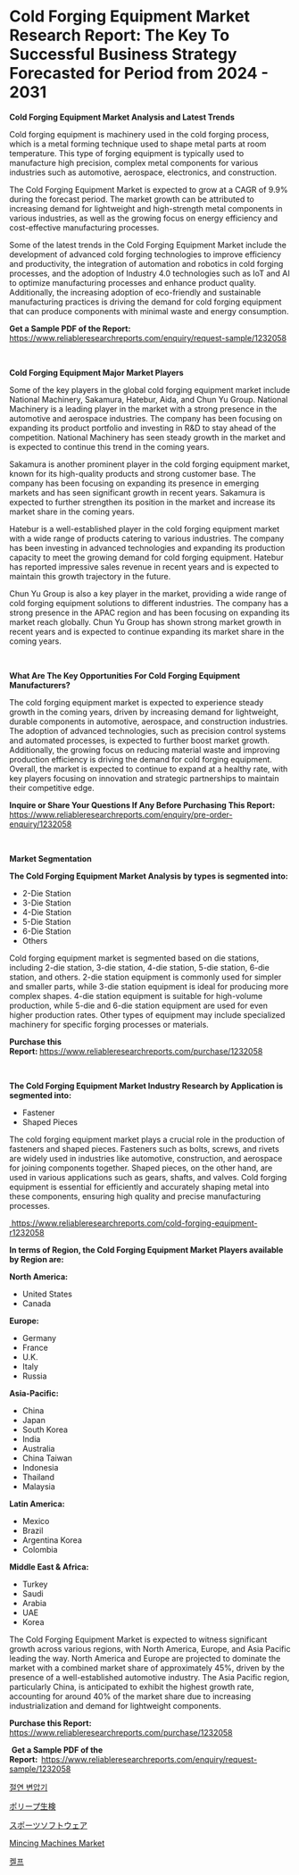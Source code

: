 <p><h1>Cold Forging Equipment Market Research Report: The Key To Successful Business Strategy Forecasted for Period from 2024 - 2031</h1></p><p><strong>Cold Forging Equipment Market Analysis and Latest Trends</strong></p>
<p><p>Cold forging equipment is machinery used in the cold forging process, which is a metal forming technique used to shape metal parts at room temperature. This type of forging equipment is typically used to manufacture high precision, complex metal components for various industries such as automotive, aerospace, electronics, and construction.</p><p>The Cold Forging Equipment Market is expected to grow at a CAGR of 9.9% during the forecast period. The market growth can be attributed to increasing demand for lightweight and high-strength metal components in various industries, as well as the growing focus on energy efficiency and cost-effective manufacturing processes.</p><p>Some of the latest trends in the Cold Forging Equipment Market include the development of advanced cold forging technologies to improve efficiency and productivity, the integration of automation and robotics in cold forging processes, and the adoption of Industry 4.0 technologies such as IoT and AI to optimize manufacturing processes and enhance product quality. Additionally, the increasing adoption of eco-friendly and sustainable manufacturing practices is driving the demand for cold forging equipment that can produce components with minimal waste and energy consumption.</p></p>
<p><strong>Get a Sample PDF of the Report:&nbsp;</strong> <a href="https://www.reliableresearchreports.com/enquiry/request-sample/1232058">https://www.reliableresearchreports.com/enquiry/request-sample/1232058</a></p>
<p>&nbsp;</p>
<p><strong>Cold Forging Equipment Major Market Players</strong></p>
<p><p>Some of the key players in the global cold forging equipment market include National Machinery, Sakamura, Hatebur, Aida, and Chun Yu Group. National Machinery is a leading player in the market with a strong presence in the automotive and aerospace industries. The company has been focusing on expanding its product portfolio and investing in R&D to stay ahead of the competition. National Machinery has seen steady growth in the market and is expected to continue this trend in the coming years.</p><p>Sakamura is another prominent player in the cold forging equipment market, known for its high-quality products and strong customer base. The company has been focusing on expanding its presence in emerging markets and has seen significant growth in recent years. Sakamura is expected to further strengthen its position in the market and increase its market share in the coming years.</p><p>Hatebur is a well-established player in the cold forging equipment market with a wide range of products catering to various industries. The company has been investing in advanced technologies and expanding its production capacity to meet the growing demand for cold forging equipment. Hatebur has reported impressive sales revenue in recent years and is expected to maintain this growth trajectory in the future.</p><p>Chun Yu Group is also a key player in the market, providing a wide range of cold forging equipment solutions to different industries. The company has a strong presence in the APAC region and has been focusing on expanding its market reach globally. Chun Yu Group has shown strong market growth in recent years and is expected to continue expanding its market share in the coming years.</p></p>
<p>&nbsp;</p>
<p><strong>What Are The Key Opportunities For Cold Forging Equipment Manufacturers?</strong></p>
<p><p>The cold forging equipment market is expected to experience steady growth in the coming years, driven by increasing demand for lightweight, durable components in automotive, aerospace, and construction industries. The adoption of advanced technologies, such as precision control systems and automated processes, is expected to further boost market growth. Additionally, the growing focus on reducing material waste and improving production efficiency is driving the demand for cold forging equipment. Overall, the market is expected to continue to expand at a healthy rate, with key players focusing on innovation and strategic partnerships to maintain their competitive edge.</p></p>
<p><strong>Inquire or Share Your Questions If Any Before Purchasing This Report:</strong> <a href="https://www.reliableresearchreports.com/enquiry/pre-order-enquiry/1232058">https://www.reliableresearchreports.com/enquiry/pre-order-enquiry/1232058</a></p>
<p>&nbsp;</p>
<p><strong>Market Segmentation</strong></p>
<p><strong>The Cold Forging Equipment Market Analysis by types is segmented into:</strong></p>
<p><ul><li>2-Die Station</li><li>3-Die Station</li><li>4-Die Station</li><li>5-Die Station</li><li>6-Die Station</li><li>Others</li></ul></p>
<p><p>Cold forging equipment market is segmented based on die stations, including 2-die station, 3-die station, 4-die station, 5-die station, 6-die station, and others. 2-die station equipment is commonly used for simpler and smaller parts, while 3-die station equipment is ideal for producing more complex shapes. 4-die station equipment is suitable for high-volume production, while 5-die and 6-die station equipment are used for even higher production rates. Other types of equipment may include specialized machinery for specific forging processes or materials.</p></p>
<p><strong>Purchase this Report:&nbsp;</strong><a href="https://www.reliableresearchreports.com/purchase/1232058">https://www.reliableresearchreports.com/purchase/1232058</a></p>
<p>&nbsp;</p>
<p><strong>The Cold Forging Equipment Market Industry Research by Application is segmented into:</strong></p>
<p><ul><li>Fastener</li><li>Shaped Pieces</li></ul></p>
<p><p>The cold forging equipment market plays a crucial role in the production of fasteners and shaped pieces. Fasteners such as bolts, screws, and rivets are widely used in industries like automotive, construction, and aerospace for joining components together. Shaped pieces, on the other hand, are used in various applications such as gears, shafts, and valves. Cold forging equipment is essential for efficiently and accurately shaping metal into these components, ensuring high quality and precise manufacturing processes.</p></p>
<p><a href="https://www.reliableresearchreports.com/cold-forging-equipment-r1232058">&nbsp;https://www.reliableresearchreports.com/cold-forging-equipment-r1232058</a></p>
<p><strong>In terms of Region, the Cold Forging Equipment Market Players available by Region are:</strong></p>
<p>
    <p> <strong> North America: </strong>
        <ul>
            <li>United States</li>
            <li>Canada</li>
        </ul>
        </p> 
    <p> <strong> Europe: </strong>
        <ul>
            <li>Germany</li>
            <li>France</li>
            <li>U.K.</li>
            <li>Italy</li>
            <li>Russia</li>
        </ul>
        </p> 
    <p> <strong> Asia-Pacific: </strong>
        <ul>
            <li>China</li>
            <li>Japan</li>
            <li>South Korea</li>
            <li>India</li>
            <li>Australia</li>
            <li>China Taiwan</li>
            <li>Indonesia</li>
            <li>Thailand</li>
            <li>Malaysia</li>
        </ul>
        </p> 
    <p> <strong> Latin America: </strong>
        <ul>
            <li>Mexico</li>
            <li>Brazil</li>
            <li>Argentina Korea</li>
            <li>Colombia</li>
        </ul>
        </p> 
    <p> <strong> Middle East & Africa: </strong>
        <ul>
            <li>Turkey</li>
            <li>Saudi</li>
            <li>Arabia</li>
            <li>UAE</li>
            <li>Korea</li>
        </ul>
    </p>
    </p>
<p><p>The Cold Forging Equipment Market is expected to witness significant growth across various regions, with North America, Europe, and Asia Pacific leading the way. North America and Europe are projected to dominate the market with a combined market share of approximately 45%, driven by the presence of a well-established automotive industry. The Asia Pacific region, particularly China, is anticipated to exhibit the highest growth rate, accounting for around 40% of the market share due to increasing industrialization and demand for lightweight components.</p></p>
<p><strong>Purchase this Report: </strong><a href="https://www.reliableresearchreports.com/purchase/1232058">https://www.reliableresearchreports.com/purchase/1232058</a></p>
<p>&nbsp;<strong>Get a Sample PDF of the Report:&nbsp;&nbsp;</strong><a href="https://www.reliableresearchreports.com/enquiry/request-sample/1232058">https://www.reliableresearchreports.com/enquiry/request-sample/1232058</a></p>
<p><strong></strong></p>
<p><p><a href="https://medium.com/@jeremysnyder277/%EA%B3%A0%EB%A6%BD-%ED%8A%B8%EB%9E%9C%EC%8A%A4%ED%8F%AC%EB%A8%B8-%EC%8B%9C%EC%9E%A5-%EB%B3%B4%EA%B3%A0%EC%84%9C%EB%8A%94-%EC%9D%B4-%EC%8B%9C%EC%9E%A5%EC%9D%98-%EC%B5%9C%EC%8B%A0-%ED%8A%B8%EB%A0%8C%EB%93%9C%EC%99%80-%EC%84%B1%EC%9E%A5-%EA%B8%B0%ED%9A%8C%EB%A5%BC-%EB%B3%B4%EC%97%AC%EC%A4%8D%EB%8B%88%EB%8B%A4-b2095b245d35">절연 변압기</a></p><p><a href="https://medium.com/@camilcosta76856/%E3%83%9D%E3%83%AA%E3%83%BC%E3%83%97%E7%94%9F%E6%A4%9C%E5%B8%82%E5%A0%B4-%E5%B8%82%E5%A0%B4%E6%88%90%E9%95%B7%E7%8E%87-%E5%B8%82%E5%A0%B4%E3%83%88%E3%83%AC%E3%83%B3%E3%83%89-%E6%88%90%E9%95%B7%E6%88%A6%E7%95%A5%E3%81%AB%E9%96%A2%E3%81%99%E3%82%8B%E6%B4%9E%E5%AF%9F-80c2211eff11">ポリープ生検</a></p><p><a href="https://medium.com/@rockcod61/%E3%82%B9%E3%83%9D%E3%83%BC%E3%83%84%E3%82%BD%E3%83%95%E3%83%88%E3%82%A6%E3%82%A7%E3%82%A2%E5%B8%82%E5%A0%B4%E3%81%AE%E8%A6%8F%E6%A8%A1%E3%81%A8%E5%B8%82%E5%A0%B4%E5%8B%95%E5%90%91-%E5%AE%8C%E5%85%A8%E3%81%AA%E6%A5%AD%E7%95%8C%E6%A6%82%E8%A6%81-2024%E5%B9%B4%E3%81%8B%E3%82%892031%E5%B9%B4%E3%81%BE%E3%81%A7-2ed24e5a1bad">スポーツソフトウェア</a></p><p><a href="https://github.com/mancsybtousav/Market-Research-Report-List-2/blob/main/mincing-machines-market.md">Mincing Machines Market</a></p><p><a href="https://medium.com/@desmondmraz12023/%EC%BC%88%ED%94%84-%EC%8B%9C%EC%9E%A5-%EB%B6%84%EC%84%9D-%EC%97%B0%ED%8F%89%EA%B7%A0-%EC%84%B1%EC%9E%A5%EC%9C%A8-cagr-%EC%8B%9C%EC%9E%A5-%EC%84%B8%EB%B6%84%ED%99%94-%EB%B0%8F-%EA%B8%80%EB%A1%9C%EB%B2%8C-%EC%82%B0%EC%97%85-%EA%B0%9C%EC%9A%94-569593270f0e">켈프</a></p></p>